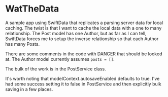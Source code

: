 # WatTheData

A sample app using SwiftData that replicates a parsing server data for local caching.
The twist is that I want to cache the local data with a one to many relationship. The
Post model has one Author, but as far as I can tell, SwiftData forces me to setup the
inverse relationship so that each Author has many Posts.

There are some comments in the code with DANGER that should be looked at. The Author
model currently assumes `posts = []`.

The bulk of the work is in the PostService class.

It's worth noting that modelContext.autosaveEnabled defaults to true. I've had some
success setting it to false in PostService and then explicitly bulk saving in a few
places.
